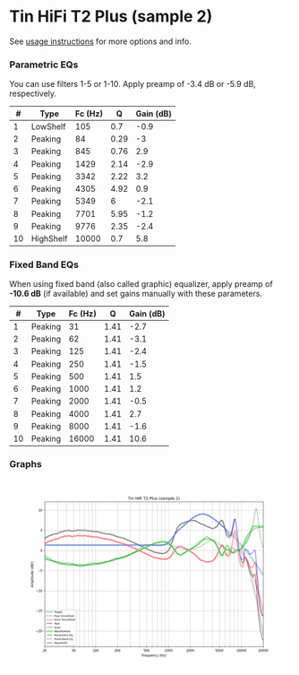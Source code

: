 # Tin HiFi T2 Plus (sample 2)
See [usage instructions](https://github.com/jaakkopasanen/AutoEq#usage) for more options and info.

### Parametric EQs
You can use filters 1-5 or 1-10. Apply preamp of -3.4 dB or -5.9 dB, respectively.

|   # | Type      |   Fc (Hz) |    Q |   Gain (dB) |
|-----|-----------|-----------|------|-------------|
|   1 | LowShelf  |       105 | 0.7  |        -0.9 |
|   2 | Peaking   |        84 | 0.29 |        -3   |
|   3 | Peaking   |       845 | 0.76 |         2.9 |
|   4 | Peaking   |      1429 | 2.14 |        -2.9 |
|   5 | Peaking   |      3342 | 2.22 |         3.2 |
|   6 | Peaking   |      4305 | 4.92 |         0.9 |
|   7 | Peaking   |      5349 | 6    |        -2.1 |
|   8 | Peaking   |      7701 | 5.95 |        -1.2 |
|   9 | Peaking   |      9776 | 2.35 |        -2.4 |
|  10 | HighShelf |     10000 | 0.7  |         5.8 |

### Fixed Band EQs
When using fixed band (also called graphic) equalizer, apply preamp of **-10.6 dB** (if available) and set gains manually with these parameters.

|   # | Type    |   Fc (Hz) |    Q |   Gain (dB) |
|-----|---------|-----------|------|-------------|
|   1 | Peaking |        31 | 1.41 |        -2.7 |
|   2 | Peaking |        62 | 1.41 |        -3.1 |
|   3 | Peaking |       125 | 1.41 |        -2.4 |
|   4 | Peaking |       250 | 1.41 |        -1.5 |
|   5 | Peaking |       500 | 1.41 |         1.5 |
|   6 | Peaking |      1000 | 1.41 |         1.2 |
|   7 | Peaking |      2000 | 1.41 |        -0.5 |
|   8 | Peaking |      4000 | 1.41 |         2.7 |
|   9 | Peaking |      8000 | 1.41 |        -1.6 |
|  10 | Peaking |     16000 | 1.41 |        10.6 |

### Graphs
![](./Tin%20HiFi%20T2%20Plus%20(sample%202).png)
